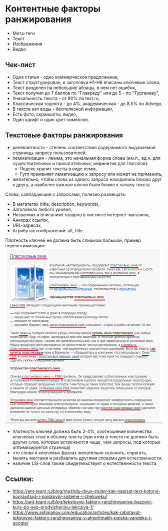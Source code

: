 # Контентные факторы ранжирования
- Мета-теги
- Текст
- Изображения
- Видео

## Чек-лист
- Одна статья - одно коммерческое предложение,
- Текст структурирован, в заголовки H1-H6 вписаны ключевые слова,
- Текст разделен на небольшие абзацы, в нем нет ошибок,
- Текст получил до 7 баллов по "Главреду" или до 5 - по "Тургеневу",
- Уникальность текста - от 90% по text.ru,
- Классическая тошнота - до 4%, академическая - до 8.5% по Advego,
- В тексте нет воды - бесполезной информации,
- Есть фото, скриншоты, видео,
- Один шрифт и один цвет символов.

## Текстовые факторы ранжирования
- релевантность - степень соответствия содержимого выдаваемой страницы запросу пользователей,
- лемматизация - лемма, это начальная форма слова (им.п., ед.ч. для существительных и прилагательных, инфинитив для глаголов):
  - Яндекс хранит тексты в виде лемм,
  - Гугл применяет лематизацию к запросу или может не применить,
- желательно, чтобы слова из одного запроса находились близко друг к другу, а наиболее важные ключи были ближе к началу текста.

Слова, совпадающие с запросами, полезно размещать:
- В метатегах (title, description, keywords),
- Заголовках любого уровня,
- Названиях и описаниях товаров в листинге интернет-магазина,
- Анкорах ссылок,
- URL-адресах,
- Атрибутах изображений: alt, title.

Плотность ключей не должна быть слишком большой, пример переоптимизации:
![Описание](img/text-1.png "Подпись")

- плотность ключей должна быть 2-4%, соотношение количества ключевых слов к объему текста (при этом в тексте не должно быть других слов, которые встречаются чаще, чем запросы, под которые оптимизируется страница)
- что слова в ключевых фразах желательно склонять, спрягать, менять местами и разбавлять другими словами для естественности,
- наличие LSI-слов также свидетельствует о естественности текста.

## Ссылки:
- https://ant-team.ru/blog/mezhdu-dvux-stulev-kak-napisat-text-kotoryj-ponravitsya-i-poiskovoj-sisteme-i-cheloveku/
- https://ant-team.ru/blog/tekstovye-faktory-ranzhirovaniya-bazovyj-kurs-po-seo-prodvizheniyu-lekcziya-1/
- https://www.ashmanov.com/education/articles/kak-rabotayut-tekstovye-faktory-ranzhirovaniya-v-algoritmakh-poiska-yandeks-i-google/
